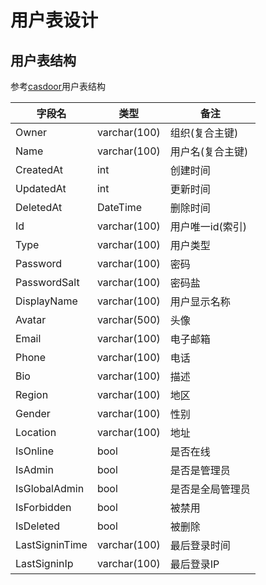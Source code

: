 # 用户表设计

## 用户表结构

参考[casdoor](https://casdoor.org/zh/)用户表结构

| 字段名         | 类型         | 备注             |
| -------------- | ------------ | ---------------- |
| Owner          | varchar(100) | 组织(复合主键)   |
| Name           | varchar(100) | 用户名(复合主键) |
| CreatedAt      | int          | 创建时间         |
| UpdatedAt      | int          | 更新时间         |
| DeletedAt      | DateTime     | 删除时间         |
| Id             | varchar(100) | 用户唯一id(索引) |
| Type           | varchar(100) | 用户类型         |
| Password       | varchar(100) | 密码             |
| PasswordSalt   | varchar(100) | 密码盐           |
| DisplayName    | varchar(100) | 用户显示名称     |
| Avatar         | varchar(500) | 头像             |
| Email          | varchar(100) | 电子邮箱         |
| Phone          | varchar(100) | 电话             |
| Bio            | varchar(100) | 描述             |
| Region         | varchar(100) | 地区             |
| Gender         | varchar(100) | 性别             |
| Location       | varchar(100) | 地址             |
| IsOnline       | bool         | 是否在线         |
| IsAdmin        | bool         | 是否是管理员     |
| IsGlobalAdmin  | bool         | 是否是全局管理员 |
| IsForbidden    | bool         | 被禁用           |
| IsDeleted      | bool         | 被删除           |
| LastSigninTime | varchar(100) | 最后登录时间     |
| LastSigninIp   | varchar(100) | 最后登录IP       |

